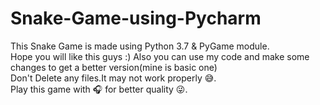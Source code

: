 # Snake-Game-using-Pycharm
This Snake Game is made using Python 3.7 & PyGame module.<br>
Hope you will like this guys :) Also you can use my code and make some changes to get a better version(mine is basic one)<br>
Don't Delete any files.It may not work properly 😅.<br>
Play this game with 🎧 for better quality 😜.
